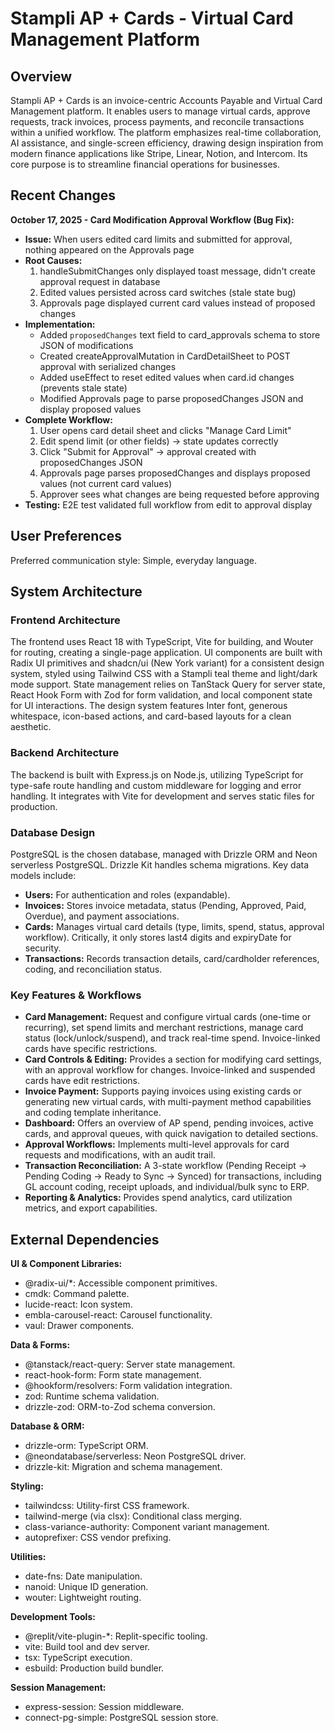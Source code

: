 # Stampli AP + Cards - Virtual Card Management Platform

## Overview

Stampli AP + Cards is an invoice-centric Accounts Payable and Virtual Card Management platform. It enables users to manage virtual cards, approve requests, track invoices, process payments, and reconcile transactions within a unified workflow. The platform emphasizes real-time collaboration, AI assistance, and single-screen efficiency, drawing design inspiration from modern finance applications like Stripe, Linear, Notion, and Intercom. Its core purpose is to streamline financial operations for businesses.

## Recent Changes

**October 17, 2025 - Card Modification Approval Workflow (Bug Fix):**
- **Issue:** When users edited card limits and submitted for approval, nothing appeared on the Approvals page
- **Root Causes:**
  1. handleSubmitChanges only displayed toast message, didn't create approval request in database
  2. Edited values persisted across card switches (stale state bug)
  3. Approvals page displayed current card values instead of proposed changes
- **Implementation:**
  - Added `proposedChanges` text field to card_approvals schema to store JSON of modifications
  - Created createApprovalMutation in CardDetailSheet to POST approval with serialized changes
  - Added useEffect to reset edited values when card.id changes (prevents stale state)
  - Modified Approvals page to parse proposedChanges JSON and display proposed values
- **Complete Workflow:**
  1. User opens card detail sheet and clicks "Manage Card Limit"
  2. Edit spend limit (or other fields) → state updates correctly
  3. Click "Submit for Approval" → approval created with proposedChanges JSON
  4. Approvals page parses proposedChanges and displays proposed values (not current card values)
  5. Approver sees what changes are being requested before approving
- **Testing:** E2E test validated full workflow from edit to approval display

## User Preferences

Preferred communication style: Simple, everyday language.

## System Architecture

### Frontend Architecture

The frontend uses React 18 with TypeScript, Vite for building, and Wouter for routing, creating a single-page application. UI components are built with Radix UI primitives and shadcn/ui (New York variant) for a consistent design system, styled using Tailwind CSS with a Stampli teal theme and light/dark mode support. State management relies on TanStack Query for server state, React Hook Form with Zod for form validation, and local component state for UI interactions. The design system features Inter font, generous whitespace, icon-based actions, and card-based layouts for a clean aesthetic.

### Backend Architecture

The backend is built with Express.js on Node.js, utilizing TypeScript for type-safe route handling and custom middleware for logging and error handling. It integrates with Vite for development and serves static files for production.

### Database Design

PostgreSQL is the chosen database, managed with Drizzle ORM and Neon serverless PostgreSQL. Drizzle Kit handles schema migrations. Key data models include:
- **Users:** For authentication and roles (expandable).
- **Invoices:** Stores invoice metadata, status (Pending, Approved, Paid, Overdue), and payment associations.
- **Cards:** Manages virtual card details (type, limits, spend, status, approval workflow). Critically, it only stores last4 digits and expiryDate for security.
- **Transactions:** Records transaction details, card/cardholder references, coding, and reconciliation status.

### Key Features & Workflows

-   **Card Management:** Request and configure virtual cards (one-time or recurring), set spend limits and merchant restrictions, manage card status (lock/unlock/suspend), and track real-time spend. Invoice-linked cards have specific restrictions.
-   **Card Controls & Editing:** Provides a section for modifying card settings, with an approval workflow for changes. Invoice-linked and suspended cards have edit restrictions.
-   **Invoice Payment:** Supports paying invoices using existing cards or generating new virtual cards, with multi-payment method capabilities and coding template inheritance.
-   **Dashboard:** Offers an overview of AP spend, pending invoices, active cards, and approval queues, with quick navigation to detailed sections.
-   **Approval Workflows:** Implements multi-level approvals for card requests and modifications, with an audit trail.
-   **Transaction Reconciliation:** A 3-state workflow (Pending Receipt → Pending Coding → Ready to Sync → Synced) for transactions, including GL account coding, receipt uploads, and individual/bulk sync to ERP.
-   **Reporting & Analytics:** Provides spend analytics, card utilization metrics, and export capabilities.

## External Dependencies

**UI & Component Libraries:**
-   @radix-ui/*: Accessible component primitives.
-   cmdk: Command palette.
-   lucide-react: Icon system.
-   embla-carousel-react: Carousel functionality.
-   vaul: Drawer components.

**Data & Forms:**
-   @tanstack/react-query: Server state management.
-   react-hook-form: Form state management.
-   @hookform/resolvers: Form validation integration.
-   zod: Runtime schema validation.
-   drizzle-zod: ORM-to-Zod schema conversion.

**Database & ORM:**
-   drizzle-orm: TypeScript ORM.
-   @neondatabase/serverless: Neon PostgreSQL driver.
-   drizzle-kit: Migration and schema management.

**Styling:**
-   tailwindcss: Utility-first CSS framework.
-   tailwind-merge (via clsx): Conditional class merging.
-   class-variance-authority: Component variant management.
-   autoprefixer: CSS vendor prefixing.

**Utilities:**
-   date-fns: Date manipulation.
-   nanoid: Unique ID generation.
-   wouter: Lightweight routing.

**Development Tools:**
-   @replit/vite-plugin-*: Replit-specific tooling.
-   vite: Build tool and dev server.
-   tsx: TypeScript execution.
-   esbuild: Production build bundler.

**Session Management:**
-   express-session: Session middleware.
-   connect-pg-simple: PostgreSQL session store.